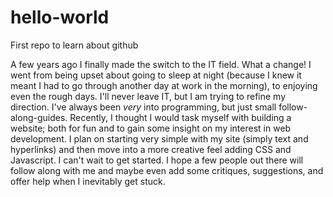 # hello-world
First repo to learn about github


A few years ago I finally made the switch to the IT field. What a change! I went from being upset about going to sleep at night (because I knew it meant I had to go through another day at work in the morning), to enjoying even the rough days. I'll never leave IT, but I am trying to refine my direction. I've always been <i>very</i> into programming, but just small follow-along-guides. Recently, I thought I would task myself with building a website; both for fun and to gain some insight on my interest in web development. I plan on starting very simple with my site (simply text and hyperlinks) and then move into a more creative feel adding CSS and Javascript. I can't wait to get started. I hope a few people out there will follow along with me and maybe even add some critiques, suggestions, and offer help when I inevitably get stuck.

